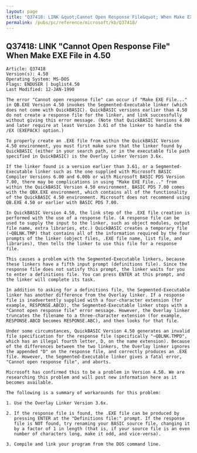 ```yaml
---
layout: page
title: "Q37418: LINK &quot;Cannot Open Response File&quot; When Make EXE File in 4.50"
permalink: /pubs/pc/reference/microsoft/kb/Q37418/
---
```


## Q37418: LINK &quot;Cannot Open Response File&quot; When Make EXE File in 4.50

	Article: Q37418
	Version(s): 4.50
	Operating System: MS-DOS
	Flags: ENDUSER | buglist4.50
	Last Modified: 12-JAN-1990
	
	The error "Cannot open response file" can occur if "Make EXE File..."
	in QB.EXE Version 4.50 invokes the Segmented-Executable linker (which
	does not come with QuickBASIC). QuickBASIC versions earlier than 4.50
	do not create a response file for the linker, and link successfully
	without giving this error message. (Note that QuickBASIC Versions 4.00
	and later require at least Version 3.61 of the linker to handle the
	/EX (EXEPACK) option.)
	
	To properly create an .EXE file from within the QuickBASIC Version
	4.50 environment, you must first make sure that the linker found by
	QuickBASIC (either in your search path, or in the executable file path
	specified in QuickBASIC) is the Overlay Linker Version 3.6x.
	
	If the linker found is a version earlier than 3.61, or a Segmented-
	Executable linker such as the one supplied with Microsoft BASIC
	Compiler Versions 6.00 and 6.00b or with Microsoft BASIC PDS Version
	7.00, there may be complications in using "Make EXE File..." from
	within the QuickBASIC Version 4.50 environment. BASIC PDS 7.00 comes
	with the QBX.EXE environment, which contains all of the functionality
	of the QuickBASIC 4.50 environment. Microsoft does not recommend using
	QB.EXE 4.50 or earlier with BASIC PDS 7.00.
	
	In QuickBASIC Version 4.50, the link step of the .EXE file creation is
	performed with the use of a response file. (A response file can be
	used to supply the input to the linker, such as object modules, output
	file name, extra libraries, etc.) QuickBASIC creates a temporary file
	(~QBLNK.TMP) that contains all of the information required by the four
	prompts of the linker (object files, .EXE file name, list file, and
	libraries), then tells the linker to use this file for a response
	file.
	
	This causes a problem with the Segmented-Executable linkers, because
	these linkers have a fifth input prompt (definitions file). Since the
	response file does not satisfy this prompt, the linker waits for you
	to enter a definitions file. You can press ENTER at this prompt, and
	the linker will complete its task.
	
	In addition to asking for a definitions file, the Segmented-Executable
	linker has another difference from the Overlay linker. If a response
	file is inadvertently supplied with a four-character extension (for
	example, RESPONSE.ABCD), the Segmented-Executable linker stops with a
	"Cannot open response file" error message. However, the Overlay linker
	truncates the filename to a three-character extension (for example,
	RESPONSE.ABCD becomes RESPONSE.ABC), and then looks for that file.
	
	Under some circumstances, QuickBASIC Version 4.50 generates an invalid
	file specification for the response file (specifically "~QBLNK.TMPD",
	which has an illegal fourth letter, D, on the name extension). Because
	of the differences between the two linkers, the Overlay linker ignores
	the appended "D" on the response file, and correctly produces an .EXE
	file. However, the Segmented-Executable linker gives a fatal error,
	"Cannot open response file", and aborts.
	
	Microsoft has confirmed this to be a problem in Version 4.50. We are
	researching this problem and will post new information here as it
	becomes available.
	
	The following is a summary of workarounds for this problem:
	
	1. Use the Overlay Linker Version 3.6x.
	
	2. If the response file is found, the .EXE file can be produced by
	   pressing ENTER at the "Definitions file:" prompt. If the response
	   file is NOT found, try renaming your BASIC source file, changing it
	   by a factor of 1 in length (that is, if your source file is an even
	   number of characters long, make it odd, and vice-versa).
	
	3. Compile and link your program from the DOS command line.
